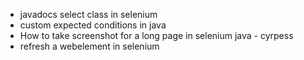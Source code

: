 - javadocs select class in selenium 
- custom expected conditions in java
- How to take screenshot for a long page in selenium java - cyrpess 
- refresh a webelement in selenium
 
 
